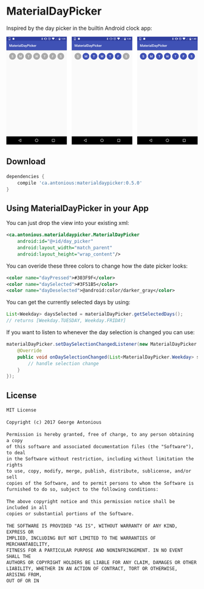 # MaterialDayPicker

Inspired by the day picker in the builtin Android clock app:

![Day picker screenshot](screenshots/selections.png)

## Download

```groovy
dependencies {
    compile 'ca.antonious:materialdaypicker:0.5.0'
}
```

## Using MaterialDayPicker in your App

You can just drop the view into your existing xml:

```xml
<ca.antonious.materialdaypicker.MaterialDayPicker
    android:id="@+id/day_picker"
    android:layout_width="match_parent"
    android:layout_height="wrap_content"/>
```

You can overide these three colors to change how the date picker looks:

```xml
<color name="dayPressed">#303F9F</color>
<color name="daySelected">#3F51B5</color>
<color name="dayDeselected">@android:color/darker_gray</color>
```

You can get the currently selected days by using:

```java
List<Weekday> daysSelected = materialDayPicker.getSelectedDays();
// returns [Weekday.TUESDAY, Weekday.FRIDAY]
```

If you want to listen to whenever the day selection is changed you can use:

```java
materialDayPicker.setDaySelectionChangedListener(new MaterialDayPicker.DaySelectionChangedListener() {
    @Override
    public void onDaySelectionChanged(List<MaterialDayPicker.Weekday> selectedDays) {
        // handle selection change
    }
});
```

## License

```
MIT License

Copyright (c) 2017 George Antonious

Permission is hereby granted, free of charge, to any person obtaining a copy
of this software and associated documentation files (the "Software"), to deal
in the Software without restriction, including without limitation the rights
to use, copy, modify, merge, publish, distribute, sublicense, and/or sell
copies of the Software, and to permit persons to whom the Software is
furnished to do so, subject to the following conditions:

The above copyright notice and this permission notice shall be included in all
copies or substantial portions of the Software.

THE SOFTWARE IS PROVIDED "AS IS", WITHOUT WARRANTY OF ANY KIND, EXPRESS OR
IMPLIED, INCLUDING BUT NOT LIMITED TO THE WARRANTIES OF MERCHANTABILITY,
FITNESS FOR A PARTICULAR PURPOSE AND NONINFRINGEMENT. IN NO EVENT SHALL THE
AUTHORS OR COPYRIGHT HOLDERS BE LIABLE FOR ANY CLAIM, DAMAGES OR OTHER
LIABILITY, WHETHER IN AN ACTION OF CONTRACT, TORT OR OTHERWISE, ARISING FROM,
OUT OF OR IN
```
